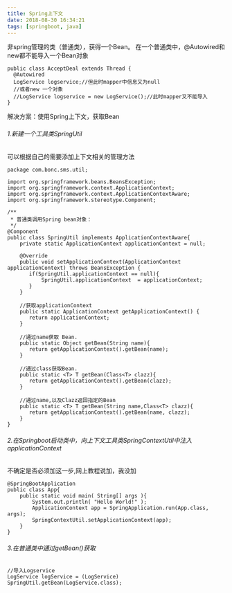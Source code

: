 ```yaml
---
title: Spring上下文
date: 2018-08-30 16:34:21
tags: [springboot, java]
---
```


非spring管理的类（普通类），获得一个Bean。
在一个普通类中，@Autowired和new都不能导入一个Bean对象
```
public class AcceptDeal extends Thread {
  @Autowired
  LogService logservice;//但此时mapper中信息又为null
  //或者new 一个对象
  //LogService logservice = new LogService();//此时mapper又不能导入
}
```
解决方案：使用Spring上下文，获取Bean

###### 1.新建一个工具类SpringUtil
可以根据自己的需要添加上下文相关的管理方法
```
package com.bonc.sms.util;

import org.springframework.beans.BeansException;
import org.springframework.context.ApplicationContext;
import org.springframework.context.ApplicationContextAware;
import org.springframework.stereotype.Component;

/**
 * 普通类调用Spring bean对象：
 */
@Component
public class SpringUtil implements ApplicationContextAware{
	private static ApplicationContext applicationContext = null;

	@Override
	public void setApplicationContext(ApplicationContext applicationContext) throws BeansException {
	   if(SpringUtil.applicationContext == null){
		   SpringUtil.applicationContext  = applicationContext;
	   }
	}

	//获取applicationContext
	public static ApplicationContext getApplicationContext() {
	   return applicationContext;
	}

	//通过name获取 Bean.
	public static Object getBean(String name){
	   return getApplicationContext().getBean(name);
	}

	//通过class获取Bean.
	public static <T> T getBean(Class<T> clazz){
	   return getApplicationContext().getBean(clazz);
	}

	//通过name,以及Clazz返回指定的Bean
	public static <T> T getBean(String name,Class<T> clazz){
	   return getApplicationContext().getBean(name, clazz);
	}
}
```

###### 2.在Springboot启动类中，向上下文工具类SpringContextUtil中注入applicationContext
不确定是否必须加这一步,网上教程说加，我没加
```
@SpringBootApplication
public class App{
	public static void main( String[] args ){
		System.out.println( "Hello World!" );
		ApplicationContext app = SpringApplication.run(App.class, args);
		SpringContextUtil.setApplicationContext(app);
	}
}
```

###### 3.在普通类中通过getBean()获取
```
//导入Logservice
LogService logService = (LogService) SpringUtil.getBean(LogService.class);
```
